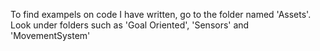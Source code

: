 To find exampels on code I have written, go to the folder named 'Assets'.
Look under folders such as 'Goal Oriented', 'Sensors' and 'MovementSystem'
